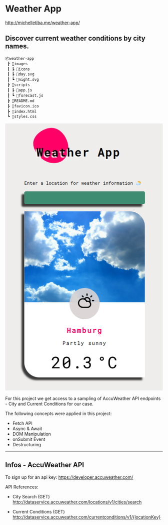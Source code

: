 # Weather App
http://michelletiba.me/weather-app/
## Discover current weather conditions by city names.

```bash
📦weather-app
 ┣ 📂images
 ┃ ┣ 📂icons
 ┃ ┣ 📜day.svg
 ┃ ┗ 📜night.svg
 ┣ 📂scripts
 ┃ ┣ 📜app.js
 ┃ ┗ 📜forecast.js
 ┣ 📜README.md
 ┣ 📜favicon.ico
 ┣ 📜index.html
 ┗ 📜styles.css
 ```
![alt text](https://raw.githubusercontent.com/midoritiba/weather-app/main/mockup.png)

For this project we get access to a sampling of AccuWeather API endpoints - City and Current Conditions for our case.

The following concepts were applied in this project:

- Fetch API
- Async & Await
- DOM Manipulation
- onSubmit Event
- Destructuring

<hr>

## Infos - AccuWeather API

To sign up for an api key: https://developer.accuweather.com/

API References:
- City Search (GET)
http://dataservice.accuweather.com/locations/v1/cities/search

- Current Conditions (GET)
http://dataservice.accuweather.com/currentconditions/v1/{locationKey}

